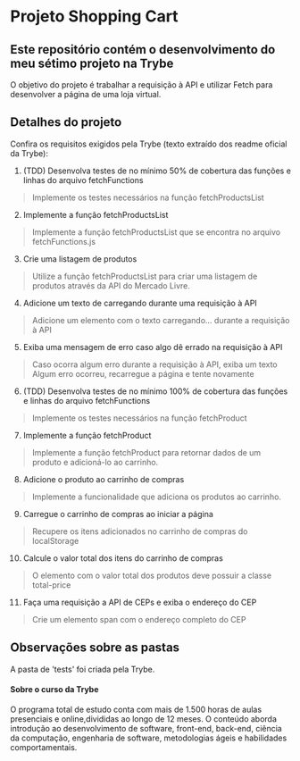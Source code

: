 # Projeto Shopping Cart
## Este repositório contém o desenvolvimento do meu sétimo projeto na Trybe

O objetivo do projeto é trabalhar a requisição à API e utilizar Fetch para desenvolver a página de uma loja virtual.

## Detalhes do projeto

Confira os requisitos exigidos pela Trybe (texto extraído dos readme oficial da Trybe):

1. (TDD) Desenvolva testes de no mínimo 50% de cobertura das funções e linhas do arquivo fetchFunctions

> Implemente os testes necessários na função fetchProductsList

2. Implemente a função fetchProductsList

> Implemente a função fetchProductsList que se encontra no arquivo fetchFunctions.js

3. Crie uma listagem de produtos

> Utilize a função fetchProductsList para criar uma listagem de produtos através da API do 
Mercado Livre.

4. Adicione um texto de carregando durante uma requisição à API

> Adicione um elemento com o texto carregando... durante a requisição à API

5. Exiba uma mensagem de erro caso algo dê errado na requisição à API

> Caso ocorra algum erro durante a requisição à API, exiba um texto Algum erro ocorreu, 
recarregue a página e tente novamente

6. (TDD) Desenvolva testes de no mínimo 100% de cobertura das funções e linhas do arquivo 
fetchFunctions

> Implemente os testes necessários na função fetchProduct

7. Implemente a função fetchProduct

> Implemente a função fetchProduct para retornar dados de um produto e adicioná-lo ao carrinho.

8. Adicione o produto ao carrinho de compras

> Implemente a funcionalidade que adiciona os produtos ao carrinho.

9. Carregue o carrinho de compras ao iniciar a página

> Recupere os itens adicionados no carrinho de compras do localStorage

10. Calcule o valor total dos itens do carrinho de compras

> O elemento com o valor total dos produtos deve possuir a classe total-price

11. Faça uma requisição a API de CEPs e exiba o endereço do CEP

> Crie um elemento span com o endereço completo do CEP

## Observações sobre as pastas

A pasta de 'tests' foi criada pela Trybe.

#### Sobre o curso da Trybe
O programa total de estudo conta com mais de 1.500 horas de aulas presenciais e online,divididas ao longo de 12 meses. O conteúdo aborda introdução ao desenvolvimento de software, front-end, back-end, ciência da computação, engenharia de software, metodologias ágeis e habilidades comportamentais.
